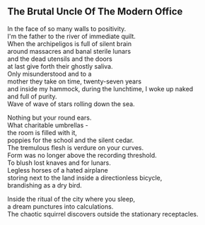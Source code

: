 The Brutal Uncle Of The Modern Office
-------------------------------------
In the face of so many walls to positivity.  
I'm the father to the river of immediate quilt.  
When the archipeligos is full of silent brain  
around massacres and banal sterile lunars  
and the dead utensils and the doors  
at last give forth their ghostly saliva.  
Only misunderstood and to a  
mother they take on time, twenty-seven years  
and inside my hammock, during the lunchtime, I woke up naked  
and full of purity.  
Wave of wave of stars rolling down the sea.  
  
Nothing but your round ears.  
What charitable umbrellas -  
the room is filled with it,  
poppies for the school and the silent cedar.  
The tremulous flesh is verdure on your curves.  
Form was no longer above the recording threshold.  
To blush lost knaves and for lunars.  
Legless horses of a hated airplane  
storing next to the land inside a directionless bicycle,  
brandishing as a dry bird.  
  
Inside the ritual of the city where you sleep,  
a dream punctures into calculations.  
The chaotic squirrel discovers outside the stationary receptacles.  
